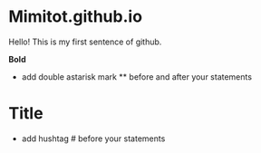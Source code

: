# Mimitot.github.io
Hello! This is my first sentence of github.

**Bold**
- add double astarisk mark ** before and after your statements
# Title
- add hushtag # before your statements